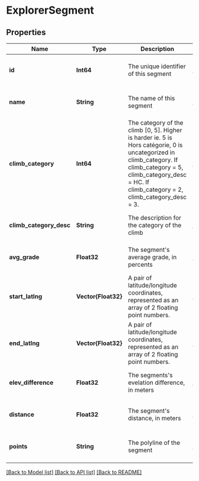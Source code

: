 # ExplorerSegment


## Properties
Name | Type | Description | Notes
------------ | ------------- | ------------- | -------------
**id** | **Int64** | The unique identifier of this segment | [optional] [default to nothing]
**name** | **String** | The name of this segment | [optional] [default to nothing]
**climb_category** | **Int64** | The category of the climb [0, 5]. Higher is harder ie. 5 is Hors catégorie, 0 is uncategorized in climb_category. If climb_category &#x3D; 5, climb_category_desc &#x3D; HC. If climb_category &#x3D; 2, climb_category_desc &#x3D; 3. | [optional] [default to nothing]
**climb_category_desc** | **String** | The description for the category of the climb | [optional] [default to nothing]
**avg_grade** | **Float32** | The segment&#39;s average grade, in percents | [optional] [default to nothing]
**start_latlng** | **Vector{Float32}** | A pair of latitude/longitude coordinates, represented as an array of 2 floating point numbers. | [optional] [default to nothing]
**end_latlng** | **Vector{Float32}** | A pair of latitude/longitude coordinates, represented as an array of 2 floating point numbers. | [optional] [default to nothing]
**elev_difference** | **Float32** | The segments&#39;s evelation difference, in meters | [optional] [default to nothing]
**distance** | **Float32** | The segment&#39;s distance, in meters | [optional] [default to nothing]
**points** | **String** | The polyline of the segment | [optional] [default to nothing]


[[Back to Model list]](../README.md#models) [[Back to API list]](../README.md#api-endpoints) [[Back to README]](../README.md)


